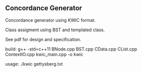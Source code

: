 
## Concordance Generator
Concordance generator using KWIC format.

Class assigment using BST and templated class.

See pdf for design and specification.

build: g++ -std=c++11 BNode.cpp BST.cpp CData.cpp CList.cpp ContextIO.cpp kwic_main.cpp -o kwic

usage: ./kwic gettysberg.txt
